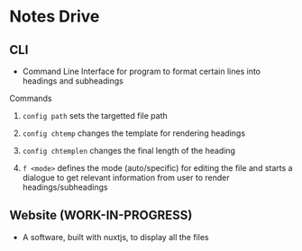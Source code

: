 # Notes Drive

## CLI

- Command Line Interface for program to format certain lines into headings and subheadings

Commands

1. `config path` sets the targetted file path
2. `config chtemp` changes the template for rendering headings
3. `config chtemplen` changes the final length of the heading

4. `f <mode>` defines the mode (auto/specific) for editing the file and starts a dialogue to get relevant information from user to render headings/subheadings

## Website (WORK-IN-PROGRESS)

- A software, built with nuxtjs, to display all the files

